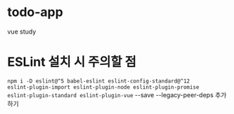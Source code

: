 # todo-app
vue study
# ESLint 설치 시 주의할 점
<code>npm i -D eslint@^5 babel-eslint eslint-config-standard@^12 eslint-plugin-import eslint-plugin-node eslint-plugin-promise eslint-plugin-standard eslint-plugin-vue</code>
--save --legacy-peer-deps 추가하기
